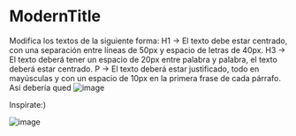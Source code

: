 # ModernTitle
Modifica los textos de la siguiente forma:
H1 -> El texto debe estar centrado, con una separación entre líneas de 50px y espacio de letras 
de 40px.
H3 -> El texto deberá tener un espacio de 20px entre palabra y palabra, el texto deberá estar 
centrado.
P -> El texto deberá estar justificado, todo en mayúsculas y con un espacio de 10px en la 
primera frase de cada párrafo.
Así debería qued
![image](https://github.com/JhojanBinary/ModernTitle/assets/102551448/650c2177-0bea-4b75-9327-0b75a73644fa)


Inspirate:) 

![image](https://github.com/JhojanBinary/ModernTitle/assets/102551448/a9962cc0-43a3-4826-a253-e7b99f62380d)
